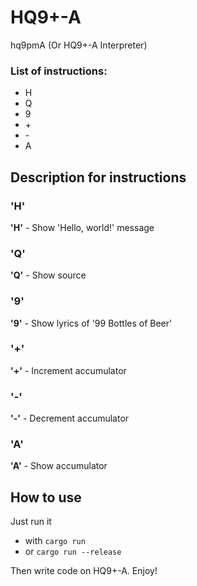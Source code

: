 # HQ9+-A

hq9pmA (Or HQ9+-A Interpreter) 

### List of instructions: 
* H
* Q
* 9
* \+
* \-
* A

## Description for instructions

### 'H'

**'H'** - Show 'Hello, world!' message

### 'Q'

**'Q'** - Show source

### '9'

**'9'** - Show lyrics of '99 Bottles of Beer'

### '\+'

**'\+'** - Increment accumulator

### '\-'

**'-'** - Decrement accumulator

### 'A'

**'A'** - Show accumulator

## How to use

Just run it 
* with `cargo run`
* or `cargo run --release`

Then write code on HQ9+-A. Enjoy!